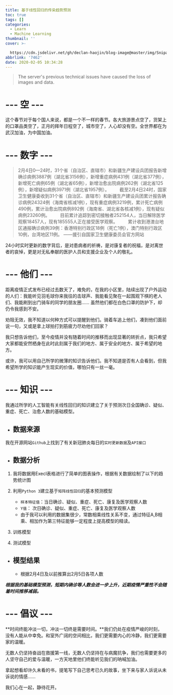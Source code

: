 ```yaml
---
title: 基于线性回归的传染趋势预测
toc: true
tags: []
categories:
  - Learn
  - Machine Learning
thumbnail: ''
cover: >-

  https://cdn.jsdelivr.net/gh/declan-haojin/blog-image@master/img/Snipaste_2020-02-06_10-48-07.png
abbrlink: '7462'
date: 2020-02-05 10:34:28
---
```



> The server's previous technical issues have caused the loss of images and data.

# --- 空 ---

​	这个春节对于每个国人来说，都是一个不一样的春节。各大旅游景点空了，货架上的口罩品类空了，正月的拜年日程空了，城市空了，人心却没有空。全世界都在为武汉加油，为中国加油。


# --- 数字 ---


> ​		2月4日0—24时，31个省（自治区、直辖市）和新疆生产建设兵团报告新增确诊病例3887例（湖北省3156例），新增重症病例431例（湖北省377例），新增死亡病例65例（湖北省65例），新增治愈出院病例262例（湖北省125例），新增疑似病例3971例（湖北省1957例）。
> 　　截至2月4日24时，国家卫生健康委收到31个省（自治区、直辖市）和新疆生产建设兵团累计报告确诊病例24324例（海南省核减1例），现有重症病例3219例，累计死亡病例490例，累计治愈出院病例892例（海南省、湖北省各核减1例），现有疑似病例23260例。
> 　　目前累计追踪到密切接触者252154人，当日解除医学观察18457人，现有185555人正在接受医学观察。
> 　　累计收到港澳台地区通报确诊病例39例：香港特别行政区18例（死亡1例），澳门特别行政区10例，台湾地区11例。
>  ——援引自国家卫生健康委员会官方网站

​	24小时实时更新的数字背后，是对患病者的祈祷，是对康复者的祝福，是对离世者的哀悼，更是对无私奉献的医护人员和支援企业及个人的敬礼。

<!--more-->


# --- 他们 ---

​	距离疫情正式发布已经过去数天了，难免的，在我的小区里，陆续出现了户外运动的人们：我能听见羽毛球你来我往的击球声、我能看见聚在一起围观下棋的老人们、我能刷到出门骑车的同学的朋友圈…… 虽然他们都在白色口罩的防护下，却仍令我感到不安。

​	劝阻无效，我不知道以何种方式可以提醒到他们。骑着车追上他们，凑到他们面前说一句，又或是拿上球拍打到筋疲力尽劝他们回家？

​	我只想告诉他们，至今疫情并没有随着时间的推移而出现显著的转折点，我只希望大家都能安然栖身在此时此刻属于我们的地方、属于安全的地方、属于希望的地方。

​	或许，我可以用自己所学的微薄的知识告诉他们。我不知道是否有人会看到，但我希望所学的知识能产生现实的价值，哪怕只有一丝一毫。

# --- 知识 ---

​	我通过所学的人工智能有关线性回归的知识建立了关于预测次日全国确诊、疑似、重症、死亡、治愈人数的基础模型。

- ## **数据来源**

我在开源网站`Github`上找到了有关新冠肺炎每日的`实时更新数据`及`API接口`


- ## **数据分析**

1. 我将数据用Execl表格进行了简单的图表操作，根据有关数据绘制了以下的趋势统计图


2. 利用`Python 3`建立基于`矩阵线性回归`的基本预测模型
   - `样本特征值`：当日确诊、疑似、重症、死亡、康复及医学观察人数
   - `Y值`： 次日确诊、疑似、重症、死亡、康复及医学观察人数
   - 由于我可以利用的数据集很少，常数相乘线性关系不变，通过特征A,B相乘、相加作为第三特征能够一定程度上提高模型的精读。


3. 训练模型
4. 测试模型

- ## **模型结果**

  - 根据2月4日及以前推算出2月5日各项人数



***根据我的基础模型预测，短期内确诊等人数会进一步上升，近期疫情严重性不会随着时间推移减弱。***

# --- 倡议 ---

**时间终能冲淡一切，冲淡一切终是需要时间。**我们仍处在疫情严峻的时刻，没有人能从中幸免。和室外广阔的空间相比，我们更需要内心的冷静，我们更需要家的温暖。

无数人仍坚持奋战在救援第一线，无数人仍坚持在与病魔抗争，我们也需要更多的人坚守自己的爱与温暖，一方天地里他们终能听见我们的呐喊加油。

拿起想看却许久未看的书，提笔写下自己思考已久的故事，坐下来与家人诉说从未诉说的情感……

我们心在一起，静待花开。

